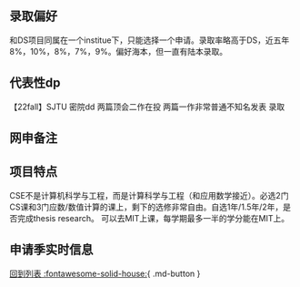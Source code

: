 ## 录取偏好
和DS项目同属在一个institue下，只能选择一个申请。录取率略高于DS，近五年8%，10%，8%，7%，9%。偏好海本，但一直有陆本录取。
## 代表性dp
【22fall】SJTU 密院dd 两篇顶会二作在投 两篇一作非常普通不知名发表 录取

## 网申备注

## 项目特点
CSE不是计算机科学与工程，而是计算科学与工程（和应用数学接近）。必选2门CS课和3门应数/数值计算的课上，剩下的选修非常自由。自选1年/1.5年/2年，是否完成thesis research。
可以去MIT上课，每学期最多一半的学分能在MIT上。

## 申请季实时信息

[回到列表 :fontawesome-solid-house:](选校梯度.md){ .md-button }
